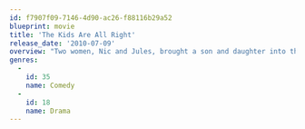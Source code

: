 ```yaml
---
id: f7907f09-7146-4d90-ac26-f88116b29a52
blueprint: movie
title: 'The Kids Are All Right'
release_date: '2010-07-09'
overview: "Two women, Nic and Jules, brought a son and daughter into the world through artificial insemination. When one of their children reaches age, both kids go behind their mothers' backs to meet with the donor. Life becomes so much more interesting when the father, two mothers and children start to become attached to each other."
genres:
  -
    id: 35
    name: Comedy
  -
    id: 18
    name: Drama
---
```

